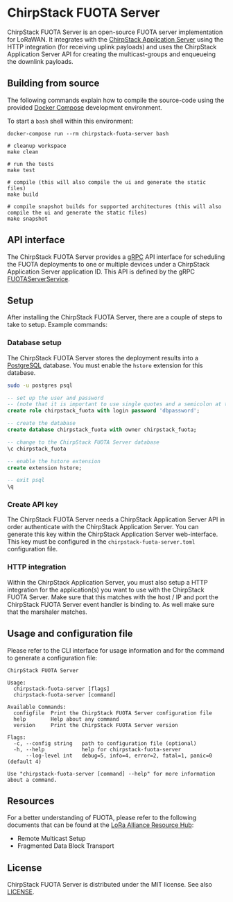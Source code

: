 # ChirpStack FUOTA Server

ChirpStack FUOTA Server is an open-source FUOTA server implementation for
LoRaWAN. It integrates with the [ChirpStack Application Server](https://www.chirpstack.io/application-server/)
using the HTTP integration (for receiving uplink payloads) and uses the
ChirpStack Application Server API for creating the multicast-groups and
enqueueing the downlink payloads.

## Building from source

The following commands explain how to compile the source-code using the
provided [Docker Compose](https://docs.docker.com/compose/) development
environment.

To start a `bash` shell within this environment:

```
docker-compose run --rm chirpstack-fuota-server bash
```

```
# cleanup workspace
make clean

# run the tests
make test

# compile (this will also compile the ui and generate the static files)
make build

# compile snapshot builds for supported architectures (this will also compile the ui and generate the static files)
make snapshot
```

## API interface

The ChirpStack FUOTA Server provides a [gRPC](https://grpc.io/) API interface
for scheduling the FUOTA deployments to one or multiple devices under a
ChirpStack Application Server application ID. This API is defined by the
gRPC [FUOTAServerService](https://github.com/brocaar/chirpstack-api/blob/master/protobuf/fuota/fuota.proto).

## Setup

After installing the ChirpStack FUOTA Server, there are a couple of steps to
take to setup. Example commands:

### Database setup

The ChirpStack FUOTA Server stores the deployment results into a [PostgreSQL](https://www.postgresql.org/)
database. You must enable the `hstore` extension for this database.

```bash
sudo -u postgres psql
```

```sql
-- set up the user and password
-- (note that it is important to use single quotes and a semicolon at the end!)
create role chirpstack_fuota with login password 'dbpassword';

-- create the database
create database chirpstack_fuota with owner chirpstack_fuota;

-- change to the ChirpStack FUOTA Server database
\c chirpstack_fuota

-- enable the hstore extension
create extension hstore;

-- exit psql
\q
```

### Create API key

The ChirpStack FUOTA Server needs a ChirpStack Application Server API in order
authenticate with the ChirpStack Application Server. You can generate this key
within the ChirpStack Application Server web-interface. This key must be
configured in the `chirpstack-fuota-server.toml` configuration file.

### HTTP integration

Within the ChirpStack Application Server, you must also setup a HTTP integration
for the application(s) you want to use with the ChirpStack FUOTA Server. Make
sure that this matches with the host / IP and port the ChirpStack FUOTA Server
event handler is binding to. As well make sure that the marshaler matches.

## Usage and configuration file

Please refer to the CLI interface for usage information and for the command to
generate a configuration file:

```
ChirpStack FUOTA Server

Usage:
  chirpstack-fuota-server [flags]
  chirpstack-fuota-server [command]

Available Commands:
  configfile  Print the ChirpStack FUOTA Server configuration file
  help        Help about any command
  version     Print the ChirpStack FUOTA Server version

Flags:
  -c, --config string   path to configuration file (optional)
  -h, --help            help for chirpstack-fuota-server
      --log-level int   debug=5, info=4, error=2, fatal=1, panic=0 (default 4)

Use "chirpstack-fuota-server [command] --help" for more information about a command.
```

## Resources

For a better understanding of FUOTA, please refer to the following documents
that can be found at the [LoRa Alliance Resource Hub](https://lora-alliance.org/resource-hub):

* Remote Multicast Setup
* Fragmented Data Block Transport

## License

ChirpStack FUOTA Server is distributed under the MIT license. See also
[LICENSE](https://github.com/brocaar/chirpstack-fuota-server/blob/master/LICENSE).
